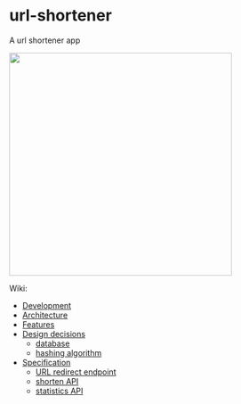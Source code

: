 # url-shortener
A url shortener app

<img src="https://user-images.githubusercontent.com/4608924/140231249-dab0be8b-3ba3-46a3-889a-31ccb2421010.png" width=400px/>


Wiki:
- [Development](https://github.com/molnarjani/url-shortener/wiki/Development)
- [Architecture](https://github.com/molnarjani/url-shortener/wiki/Architecture)
- [Features](https://github.com/molnarjani/url-shortener/wiki/Features)
- [Design decisions](https://github.com/molnarjani/url-shortener/wiki/Design-decisions)
  - [database](https://github.com/molnarjani/url-shortener/wiki/database)
  - [hashing algorithm](https://github.com/molnarjani/url-shortener/wiki/hashing-algorithm)
- [Specification](https://github.com/molnarjani/url-shortener/wiki/Specification)
  - [URL redirect endpoint](https://github.com/molnarjani/url-shortener/wiki/url-redirect-endpoint)
  - [shorten API](https://github.com/molnarjani/url-shortener/wiki/shorten)
  - [statistics API](https://github.com/molnarjani/url-shortener/wiki/statistics)
